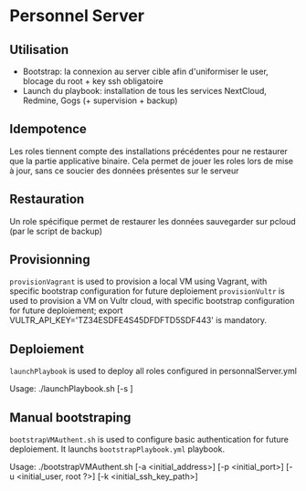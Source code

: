 # Personnel Server

## Utilisation

* Bootstrap: la connexion au server cible afin d'uniformiser le user, blocage du root + key ssh obligatoire
* Launch du playbook: installation de tous les services NextCloud, Redmine, Gogs (+ supervision + backup)

## Idempotence

Les roles tiennent compte des installations précédentes pour ne restaurer que la partie applicative binaire. Cela permet de jouer les roles lors de mise à jour, sans ce soucier des données présentes sur le serveur

## Restauration

Un role spécifique permet de restaurer les données sauvegarder sur pcloud (par le script de backup)

## Provisionning

`provisionVagrant` is used to provision a local VM using Vagrant, with specific bootstrap configuration for future deploiement
`provisionVultr` is used to provision a VM on Vultr cloud, with specific bootstrap configuration for future deploiement; export VULTR_API_KEY='TZ34ESDFE4S45DFDFTD5SDF443' is mandatory.

## Deploiement

`launchPlaybook` is used to deploy all roles configured in personnalServer.yml

Usage: ./launchPlaybook.sh [-s <target server>]

## Manual bootstraping

`bootstrapVMAuthent.sh` is used to configure basic authentication for future deploiement. It launchs `bootstrapPlaybook.yml` playbook.

Usage: ./bootstrapVMAuthent.sh [-a <initial_address>] [-p <initial_port>] [-u <initial_user, root ?>] [-k <initial_ssh_key_path>]